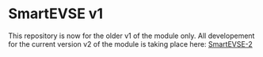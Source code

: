 SmartEVSE v1
=========

This repository is now for the older v1 of the module only.
All developement for the current version v2 of the module is taking place here:
[SmartEVSE-2](https://github.com/SmartEVSE/SmartEVSE-2)

